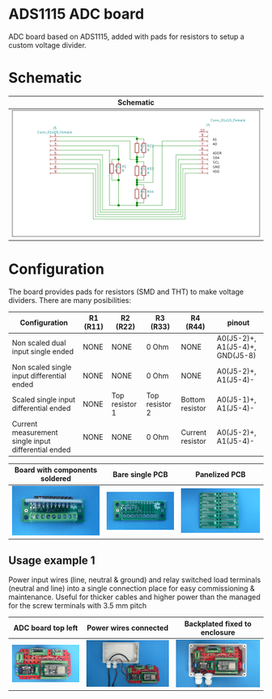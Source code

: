 
# ADS1115 ADC board

ADC board based on ADS1115, added with pads for resistors to setup a custom voltage divider.

# Schematic

Schematic                                                                  |
---------------------------------------------------------------------------|
![](/d-electronics/d05/assets/img/schematic.png)|

# Configuration

The board provides pads for resistors (SMD and THT) to make voltage dividers. There are many posibilities:

Configuration                                       |R1 (R11)|R2 (R22)       |R3 (R33)       |R4 (R44)         | pinout                         |
----------------------------------------------------|--------|---------------|---------------|-----------------|--------------------------------|
Non scaled dual input single ended                  |NONE    |NONE           |0 Ohm          |NONE             | A0(J5-2)+, A1(J5-4)+, GND(J5-8)|
Non scaled single input differential ended          |NONE    |NONE           |0 Ohm          |NONE             | A0(J5-2)+, A1(J5-4)-           |
Scaled single input differential ended              |NONE    |Top resistor 1 |Top resistor 2 |Bottom resistor  | A0(J5-1)+, A1(J5-4)-           |
Current measurement single input differential ended |NONE    |NONE           |0 Ohm          |Current resistor | A0(J5-2)+, A1(J5-4)-           |


Board with components soldered                                        |Bare single PCB|Panelized PCB|
---------------------------------------------------------------------------|---------------|-------------|
![](/d-electronics/d05/assets/img/solderedterminals.jpg)|![](/d-electronics/d05/assets/img/barepcb.jpg)|![](/d-electronics/d05/assets/img/panel.jpg)


## Usage example 1

Power input wires (line, neutral & ground) and relay switched load terminals (neutral and line) into a single connection place for easy commissioning & maintenance. Useful for thicker cables and higher power than the managed for the screw terminals with 3.5 mm pitch 

ADC board top left|Power wires connected|Backplated fixed to enclosure|
------------------|---------------------|-----------------------------|
![](/d-electronics/d05/assets/img/singlepoint.jpg)|![](/d-electronics/d05/assets/img/wiresconnection.jpg)|![](/d-electronics/d05/assets/img/boardfixed.jpg)|

